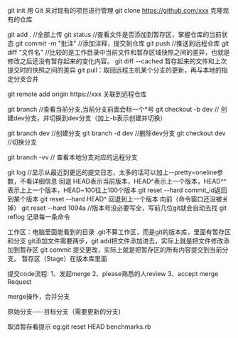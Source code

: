 git init 用 Git 来对现有的项目进行管理
git clone https://github.com/xxx  克隆现有的仓库

git add .   //全部上传
git status  //查看文件是否添加到暂存区，掌握仓库的当前状态
git commit -m "批注"  //添加注释，提交到仓库
git push    //推送到远程仓库
git diff "文件名" //比较的是工作目录中当前文件和暂存区域快照之间的差异，也就是修改之后还没有暂存起来的变化内容。
git diff --cached  暂存起来的文件和上次提交时的快照之间的差异
git pull：取回远程主机某个分支的更新，再与本地的指定分支合并

git remote add origin https://xxx    关联到远程仓库

git branch  //查看当前分支,当前分支前面会标一个*号
git checkout -b dev // 创建dev分支，并切换到dev分支（加上-b表示创建并切换）

git branch dev //创建分支
git branch -d dev //删除dev分支
git checkout dev //切换分支

git branch -vv  // 查看本地分支对应的远程分支

git log //显示从最近到更远的提交日志，太多的话可以加上--pretty=oneline参数，不看详细信息
回退
HEAD表示当前版本，HEAD^表示上一个版本，HEAD^^表示上上一个版本，HEAD~100往上100个版本
git reset --hard commit_id返回到某个版本
git reset --hard HEAD^ 回退到上一个版本 
向前（命令窗口还没被关掉）
git reset --hard 1094a //版本号没必要写全，写前几位git就会自动去找
git reflog 记录每一条命令

工作区：电脑里面能看到的目录
.git不算工作区，而是git的版本库，里面有暂存区和分支
git添加文件需要两步，git add把文件添加进去，实际上就是把文件修改添加到暂存区
git commit  提交更改，实际上就是把暂存区的所有内容提交到当前分支。
暂存区（Stage）在版本库里面

提交code流程:
	1、发起merge
	2、please熟悉的人review
	3、accept merge Request
	
merge操作，合并分支

原始分支----目标分支（需要更新的分支)

取消暂存看提示
eg:git reset HEAD benchmarks.rb

